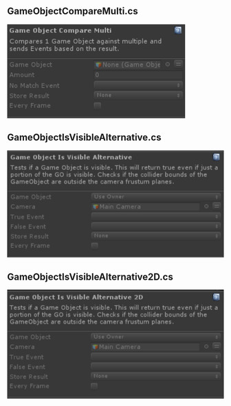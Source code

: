 ## GameObjectCompareMulti.cs
![Image](/Screenshots/Actions/GameObjectCompareMulti_Info.png)

## GameObjectIsVisibleAlternative.cs
![Image](/Screenshots/Actions/GameObjectIsVisibleAlternative_Info.png)

## GameObjectIsVisibleAlternative2D.cs
![Image](/Screenshots/Actions/GameObjectIsVisibleAlternative2D_Info.png)

